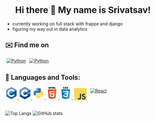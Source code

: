 <h1 align=center> Hi there 👋 My name is Srivatsav!</h1>

- currently working on full stack with frappe and django
- figuring my way out in data analytics

##

## ✉️ Find me on
<p>
  <a href="https://www.linkedin.com/in/srivatsav-vijayaraghavan-b7bb35249/" target="_blank" rel="noopener noreferrer"> <img src="https://cdn.jsdelivr.net/npm/simple-icons@v3/icons/linkedin.svg" alt="Python" height="40" style="vertical-align:top; margin:4px"></a>
  <a href="mailto:srivatsav.vijay2003@gmail.com"> <img src="https://cdn.jsdelivr.net/npm/simple-icons@v3/icons/gmail.svg" alt="Python" height="40" style="vertical-align:top; margin:4px"></a>
</p>

## 🧰 Languages and Tools:

<p>

 <a href="https://www.cprogramming.com/" rel="nofollow"> <img src="https://raw.githubusercontent.com/devicons/devicon/master/icons/c/c-original.svg" alt="c" width="40" height="40" style="max-width: 100%;"> </a>
  <a href="https://www.w3schools.com/cpp/" rel="nofollow"> <img src="https://raw.githubusercontent.com/devicons/devicon/master/icons/cplusplus/cplusplus-original.svg" alt="cplusplus" width="40" height="40" style="max-width: 100%;"> </a>
  <a href="https://www.python.org" rel="nofollow"> <img src="https://raw.githubusercontent.com/devicons/devicon/master/icons/python/python-original.svg" alt="python" width="40" height="40" style="max-width: 100%;"> </a>
  <a href="https://www.w3.org/html/" rel="nofollow"> <img src="https://raw.githubusercontent.com/devicons/devicon/master/icons/html5/html5-original-wordmark.svg" alt="html5" width="40" height="40" style="max-width: 100%;"> </a>
  <a href="https://www.w3schools.com/css/" rel="nofollow"> <img src="https://raw.githubusercontent.com/devicons/devicon/master/icons/css3/css3-original-wordmark.svg" alt="css3" width="40" height="40" style="max-width: 100%;"> </a>
<a href=""><img src="https://raw.githubusercontent.com/github/explore/80688e429a7d4ef2fca1e82350fe8e3517d3494d/topics/javascript/javascript.png" alt="Javascript" height="40" style="vertical-align:top; margin:4px"></a>
<a href="https://www.w3schools.com/REACT/DEFAULT.ASP"><img src="https://upload.wikimedia.org/wikipedia/commons/thumb/a/a7/React-icon.svg/1200px-React-icon.svg.png" alt="React" height="40" style="vertical-align:top; margin:4px"></a>

</p>

###
##

![Top Langs](https://github-readme-stats.vercel.app/api/top-langs/?username=Srivatsav09&theme=algolia)   ![GitHub stats](https://github-readme-stats.vercel.app/api?username=Srivatsav09&show_icons=true&theme=algolia)



<!--
**srivatsav09/srivatsav09** is a ✨ _special_ ✨ repository because its `README.md` (this file) appears on your GitHub profile.

Here are some ideas to get you started:

- 🔭 I’m currently working on ...
- 🌱 I’m currently learning ...
- 👯 I’m looking to collaborate on ...
- 🤔 I’m looking for help with ...
- 💬 Ask me about ...
- 📫 How to reach me: ...
- 😄 Pronouns: ...
- ⚡ Fun fact: ...
-->
